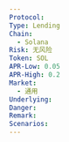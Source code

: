 ```yaml
---
Protocol: 
Type: Lending
Chain:
  - Solana
Risk: 无风险
Token: SOL
APR-Low: 0.05
APR-High: 0.2
Market:
  - 通用
Underlying: 
Danger: 
Remark: 
Scenarios: 
---
```

